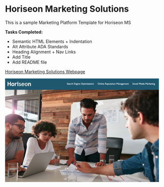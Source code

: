 # Horiseon Marketing Solutions 

This is a sample Marketing Platform Template for Horiseon MS

**Tasks Completed:**
* Semantic HTML Elements + Indentation
* Alt Attribute ADA Standards
* Heading Alignment + Nav Links
* Add Title
* Add README file 

[Horiseon Marketing Solutions Webpage](https://jasminedaniels.github.io/homework-week1/)

![Horiseon Image](screenshot.png)